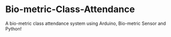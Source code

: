 # Bio-metric-Class-Attendance
A bio-metric class attendance system using Arduino, Bio-metric Sensor and Python!
